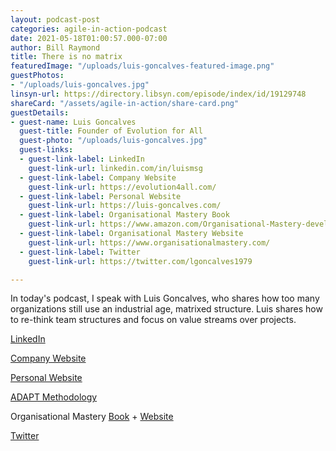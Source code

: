 ```yaml
---
layout: podcast-post
categories: agile-in-action-podcast
date: 2021-05-18T01:00:57.000-07:00
author: Bill Raymond
title: There is no matrix
featuredImage: "/uploads/luis-goncalves-featured-image.png"
guestPhotos:
- "/uploads/luis-goncalves.jpg"
linsyn-url: https://directory.libsyn.com/episode/index/id/19129748
shareCard: "/assets/agile-in-action/share-card.png"
guestDetails:
- guest-name: Luis Goncalves
  guest-title: Founder of Evolution for All
  guest-photo: "/uploads/luis-goncalves.jpg"
  guest-links:
  - guest-link-label: LinkedIn
    guest-link-url: linkedin.com/in/luismsg
  - guest-link-label: Company Website
    guest-link-url: https://evolution4all.com/
  - guest-link-label: Personal Website
    guest-link-url: https://luis-goncalves.com/
  - guest-link-label: Organisational Mastery Book
    guest-link-url: https://www.amazon.com/Organisational-Mastery-development-blueprint-executive-ebook/dp/B07X8KYZ1K/ref=sr_1_1?dchild=1&keywords=organisational+mastery&qid=1621230592&sr=8-1
  - guest-link-label: Organisational Mastery Website
    guest-link-url: https://www.organisationalmastery.com/
  - guest-link-label: Twitter
    guest-link-url: https://twitter.com/lgoncalves1979

---
```

In today's podcast, I speak with Luis Goncalves, who shares how too many organizations still use an industrial age, matrixed structure. Luis shares how to re-think team structures and focus on value streams over projects.

[LinkedIn](linkedin.com/in/luismsg "LinkedIn")

[Company Website](https://evolution4all.com/ "Company Website")

[Personal Website](https://luis-goncalves.com/ "Personal Website")

[ADAPT Methodology](https://adaptmethodology.com/ "ADAPT Methodology")

Organisational Mastery [Book](https://www.amazon.com/Organisational-Mastery-development-blueprint-executive-ebook/dp/B07X8KYZ1K/ref=sr_1_1?dchild=1&keywords=organisational+mastery&qid=1621230592&sr=8-1 "Book") + [Website ](https://www.organisationalmastery.com/ "Website")

[Twitter](https://twitter.com/lgoncalves1979 "Twitter")